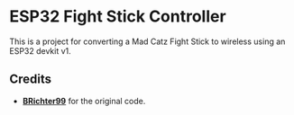 # ESP32 Fight Stick Controller

This is a project for converting a Mad Catz Fight Stick to wireless using an ESP32 devkit v1.

## Credits

* [__BRichter99__](BRichter99/Xbox360-Controller-with-BLE) for the original code.